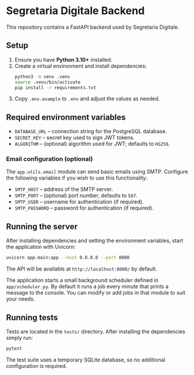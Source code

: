 # Segretaria Digitale Backend

This repository contains a FastAPI backend used by Segretaria Digitale.

## Setup

1. Ensure you have **Python 3.10+** installed.
2. Create a virtual environment and install dependencies:
   ```bash
   python3 -m venv .venv
   source .venv/bin/activate
   pip install -r requirements.txt
   ```
3. Copy `.env.example` to `.env` and adjust the values as needed.

## Required environment variables

- `DATABASE_URL` – connection string for the PostgreSQL database.
- `SECRET_KEY` – secret key used to sign JWT tokens.
- `ALGORITHM` – (optional) algorithm used for JWT; defaults to `HS256`.

### Email configuration (optional)

The `app.utils.email` module can send basic emails using SMTP. Configure the
following variables if you wish to use this functionality:

- `SMTP_HOST` – address of the SMTP server.
- `SMTP_PORT` – (optional) port number, defaults to `587`.
- `SMTP_USER` – username for authentication (if required).
- `SMTP_PASSWORD` – password for authentication (if required).

## Running the server

After installing dependencies and setting the environment variables, start the
application with Uvicorn:

```bash
uvicorn app.main:app --host 0.0.0.0 --port 8000
```

The API will be available at `http://localhost:8000/` by default.

The application starts a small background scheduler defined in
`app/scheduler.py`. By default it runs a job every minute that prints a message
to the console. You can modify or add jobs in that module to suit your needs.

## Running tests

Tests are located in the `tests/` directory. After installing the
dependencies simply run:

```bash
pytest
```

The test suite uses a temporary SQLite database, so no additional
configuration is required.
